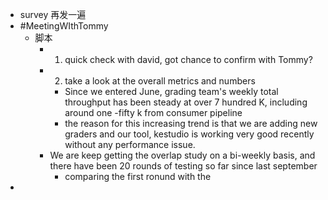 - survey 再发一遍
- #MeetingWIthTommy
	- 脚本
		- 1. quick check with david, got chance to confirm with Tommy?
		- 2. take a look at the overall metrics and numbers
			- Since we entered June, grading team's weekly total throughput has been steady at over 7 hundred K, including around one -fifty k from consumer pipeline
			- the reason for this increasing trend is that we are adding new graders and our tool, kestudio is working very good recently without any performance issue.
		- We are keep getting the overlap study on a bi-weekly basis, and there have been 20 rounds of testing so far since last september
			- comparing the first ronund with the
-